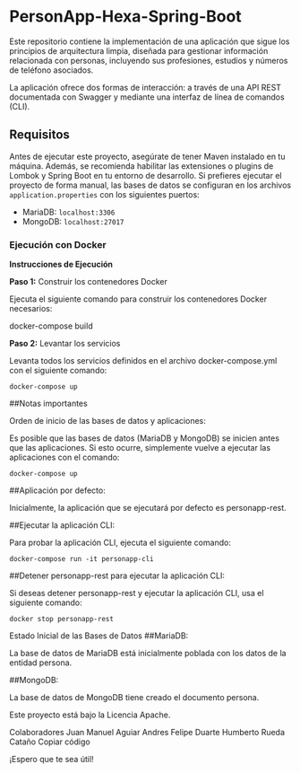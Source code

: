 # PersonApp-Hexa-Spring-Boot

Este repositorio contiene la implementación de una aplicación que sigue los principios de arquitectura limpia, diseñada para gestionar información relacionada con personas, incluyendo sus profesiones, estudios y números de teléfono asociados.

La aplicación ofrece dos formas de interacción: a través de una API REST documentada con Swagger y mediante una interfaz de línea de comandos (CLI).

## Requisitos

Antes de ejecutar este proyecto, asegúrate de tener Maven instalado en tu máquina. Además, se recomienda habilitar las extensiones o plugins de Lombok y Spring Boot en tu entorno de desarrollo. Si prefieres ejecutar el proyecto de forma manual, las bases de datos se configuran en los archivos `application.properties` con los siguientes puertos:

- MariaDB: `localhost:3306`
- MongoDB: `localhost:27017`

### Ejecución con Docker

**Instrucciones de Ejecución**

**Paso 1:** Construir los contenedores Docker

Ejecuta el siguiente comando para construir los contenedores Docker necesarios:

docker-compose build

**Paso 2:** Levantar los servicios

Levanta todos los servicios definidos en el archivo docker-compose.yml con el siguiente comando:

`docker-compose up`

##Notas importantes

Orden de inicio de las bases de datos y aplicaciones:

Es posible que las bases de datos (MariaDB y MongoDB) se inicien antes que las aplicaciones. Si esto ocurre, simplemente vuelve a ejecutar las aplicaciones con el comando:

`docker-compose up`

##Aplicación por defecto:

Inicialmente, la aplicación que se ejecutará por defecto es personapp-rest.

##Ejecutar la aplicación CLI:

Para probar la aplicación CLI, ejecuta el siguiente comando:

 `docker-compose run -it personapp-cli `
 
##Detener personapp-rest para ejecutar la aplicación CLI:

Si deseas detener personapp-rest y ejecutar la aplicación CLI, usa el siguiente comando:

`docker stop personapp-rest`

Estado Inicial de las Bases de Datos
##MariaDB:

La base de datos de MariaDB está inicialmente poblada con los datos de la entidad persona.

##MongoDB:

La base de datos de MongoDB tiene creado el documento persona.

Este proyecto está bajo la Licencia Apache.

Colaboradores
Juan Manuel Aguiar
Andres Felipe Duarte
Humberto Rueda Cataño
Copiar código

¡Espero que te sea útil!
